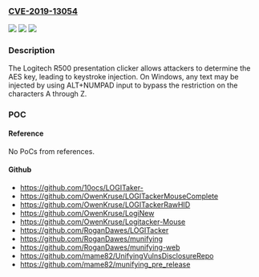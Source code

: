 ### [CVE-2019-13054](https://cve.mitre.org/cgi-bin/cvename.cgi?name=CVE-2019-13054)
![](https://img.shields.io/static/v1?label=Product&message=n%2Fa&color=blue)
![](https://img.shields.io/static/v1?label=Version&message=n%2Fa&color=blue)
![](https://img.shields.io/static/v1?label=Vulnerability&message=n%2Fa&color=brighgreen)

### Description

The Logitech R500 presentation clicker allows attackers to determine the AES key, leading to keystroke injection. On Windows, any text may be injected by using ALT+NUMPAD input to bypass the restriction on the characters A through Z.

### POC

#### Reference
No PoCs from references.

#### Github
- https://github.com/10ocs/LOGITaker-
- https://github.com/OwenKruse/LOGITackerMouseComplete
- https://github.com/OwenKruse/LOGITackerRawHID
- https://github.com/OwenKruse/LogiNew
- https://github.com/OwenKruse/Logitacker-Mouse
- https://github.com/RoganDawes/LOGITacker
- https://github.com/RoganDawes/munifying
- https://github.com/RoganDawes/munifying-web
- https://github.com/mame82/UnifyingVulnsDisclosureRepo
- https://github.com/mame82/munifying_pre_release

